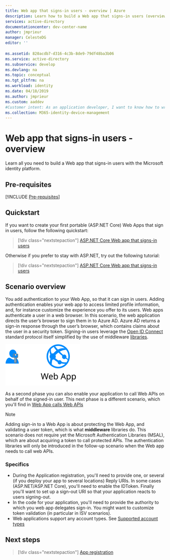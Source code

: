 ```yaml
---
title: Web app that signs-in users - overview | Azure
description: Learn how to build a Web app that signs-in users (overview)
services: active-directory
documentationcenter: dev-center-name
author: jmprieur
manager: CelesteDG
editor: ''

ms.assetid: 820acdb7-d316-4c3b-8de9-79df48ba3b06
ms.service: active-directory
ms.subservice: develop
ms.devlang: na
ms.topic: conceptual
ms.tgt_pltfrm: na
ms.workload: identity
ms.date: 04/18/2019
ms.author: jmprieur
ms.custom: aaddev 
#Customer intent: As an application developer, I want to know how to write a Web app that signs-in users using the Microsoft identity platform for developers.
ms.collection: M365-identity-device-management
---
```


# Web app that signs-in users - overview

Learn all you need to build a Web app that signs-in users with the Microsoft identity platform.

## Pre-requisites

[!INCLUDE [Pre-requisites](../../../includes/active-directory-develop-scenarios-prerequisites.md)]

## Quickstart

If you want to create your first portable (ASP.NET Core) Web Apps that sign in users, follow the following quickstart:

> [!div class="nextstepaction"]
> [ASP.NET Core Web app that signs-in users](quickstart-v2-aspnet-core-webapp.md)

Otherwise if you prefer to stay with ASP.NET, try out the following tutorial:

> [!div class="nextstepaction"]
> [ASP.NET Core Web app that signs-in users](quickstart-v2-aspnet-webapp.md)

## Scenario overview

You add authentication to your Web App, so that it can sign in users. Adding authentication enables your web app to access limited profile information, and, for instance customize the experience you offer to its users. Web apps authenticate a user in a web browser. In this scenario, the web application directs the user’s browser to sign them in to Azure AD. Azure AD returns a sign-in response through the user’s browser, which contains claims about the user in a security token. Signing-in users leverage the [Open ID Connect](./v2-protocols-oidc.md) standard protocol itself simplified by the use of middleware [libraries](scenario-web-app-sign-user-app-configuration#libraries-used-to-protect-web-apps).

![Web app signs-in users](./media/scenario-webapp/scenario-webapp-signs-in-users.svg)

As a second phase you can also enable your application to call Web APIs on behalf of the signed-in user. This next phase is a different scenario, which you'll find in [Web App calls Web APIs](scenario-web-app-call-api-overview.md)

> [!NOTE]
> Adding sign-in to a Web App is about protecting the Web App, and validating a user token, which is what  **middleware** libraries do. This scenario does not require yet the Microsoft Authentication Libraries (MSAL), which are about acquiring a token to call protected APIs. The authentication libraries will only be introduced in the follow-up scenario when the Web app needs to call web APIs.

### Specifics

- During the Application registration, you'll need to provide one, or several (if you deploy your app to several locations) Reply URIs. In some cases (ASP.NET/ASP.NET Core), you'll need to enable the IDToken. Finally you'll want to set up a sign-out URI so that your application reacts to users signing-out.
- In the code for your application, you'll need to provide the authority to which you web app delegates sign-in. You might want to customize token validation (in particular in ISV scenarios).
- Web applications support any account types. See [Supported account types](v2-supported-account-types.md)

## Next steps

> [!div class="nextstepaction"]
> [App registration](scenario-web-app-sign-user-app-registration.md)
